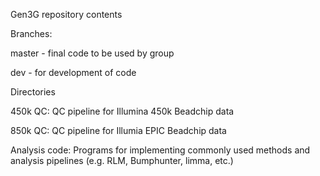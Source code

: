 Gen3G repository contents


Branches:

master - final code to be used by group

dev - for development of code


Directories

450k QC: QC pipeline for Illumina 450k Beadchip data

850k QC: QC pipeline for Illumia EPIC Beadchip data

Analysis code: Programs for implementing commonly used methods and analysis pipelines (e.g. RLM, Bumphunter, limma, etc.)
